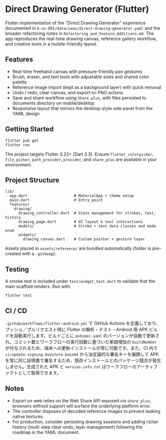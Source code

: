 # Direct Drawing Generator (Flutter)

Flutter implementation of the "Direct Drawing Generator" experience documented in `k-os-ERI/data/saas/direct-drawing-generator.yaml` and the broader refactoring notes in `Refactoring_and_Feature_Additions.md`. The app reproduces the real-time drawing canvas, reference gallery workflow, and creative tools in a mobile-friendly layout.

## Features

- Real-time freehand canvas with pressure-friendly pan gestures
- Brush, eraser, and text tools with adjustable sizes and shared color palette
- Reference image import (kept as a background layer) with quick removal
- Undo / redo, clear canvas, and export-to-PNG actions
- Save and share workflow using `Share.plus`, with files persisted to documents directory on mobile/desktop
- Responsive layout that mirrors the desktop-style side panel from the YAML design

## Getting Started

```
flutter pub get
flutter run
```

The project targets Flutter 3.22+ (Dart 3.3). Ensure `flutter_colorpicker`, `file_picker`, `path_provider`, `provider`, and `share_plus` are available in your environment.

## Project Structure

```
lib/
  app.dart                     # MaterialApp + theme setup
  main.dart                    # Entry point
  features/
    drawing/
      drawing_controller.dart  # State management for strokes, text, history
      drawing_page.dart        # UI layout & tool interactions
      models/                  # Stroke + text data classes and mode enum
      widgets/
        drawing_canvas.dart    # Custom painter + gesture layer
```

Assets placed in `assets/reference/` are bundled automatically (folder is pre-created with a `.gitkeep`).

## Testing

A smoke test is included under `test/widget_test.dart` to validate that the main scaffold renders. Run with:

```
flutter test
```

## CI / CD

`.github/workflows/flutter-android.yml` で GitHub Actions を定義しており、プッシュ／プルリクエスト時に Flutter の解析・テスト・Android 用 APK ビルドを自動実行します。ビルドごとに `pubspec.yaml` のバージョンが自動で更新され、コミット数とワークフローの実行回数に基づいた単調増加の `buildNumber` が付与されるため、端末への更新インストールが常に可能です。また、CI 内で `ci/update-signing.keystore.base64` から決定論的な署名キーを展開して APK を常に同じ証明書で署名するため、既存インストールとのパッケージ競合が発生しません。生成された APK と `version-info.txt` はワークフローのアーティファクトとして取得できます。

## Notes

- Export on web relies on the Web Share API exposed via `share_plus`; browsers without support will surface the underlying platform error.
- The controller disposes of decoded reference images to prevent leaking native textures.
- For production, consider persisting drawing sessions and adding richer history (multi-step clear undo, layer management) following the roadmap in the YAML document.
